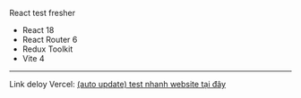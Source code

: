 React test fresher
- React 18
- React Router 6
- Redux Toolkit
- Vite 4

---

Link deloy Vercel: [(auto update) test nhanh website tại đây](https://fe-vite-react-test-git-main-nguyen-xuan-ans-projects.vercel.app/)